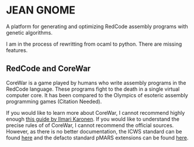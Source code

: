 # JEAN GNOME

A platform for generating and optimizing RedCode assembly programs with genetic algorithms.

I am in the process of rewritting from ocaml to python.  There are missing features.  

## RedCode and CoreWar
CoreWar is a game played by humans who write assembly programs in the RedCode language.  These
programs fight to the death in a single virtual computer core.  It has been compared to the
Olympics of esoteric assembly programming games (Citation Needed). 

If you would like to learn more about CoreWar, I cannot recommend highly enough
[this guide by Ilmari Karonen](http://vyznev.net/corewar/guide.html).  If you would like
to understand the precise rules of of CoreWar, I cannot recommend the official sources. 
However, as there is no better documentation, the ICWS standard can be found
[here](https://corewar.co.uk/standards/icws94.htm) and the defacto standard pMARS extensions can
be found [here](http://www.koth.org/info/pmars-redcode-94.txt).

